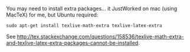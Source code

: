 You may need to install extra packages... it JustWorked on mac (using
MacTeX) for me, but Ubuntu required:

    sudo apt-get install texlive-math-extra texlive-latex-extra

See <http://tex.stackexchange.com/questions/158536/texlive-math-extra-and-texlive-latex-extra-packages-cannot-be-installed>.